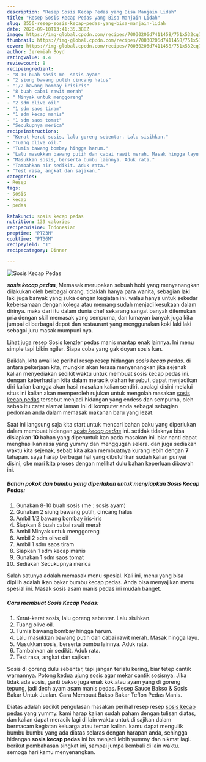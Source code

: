 ```yaml
---
description: "Resep Sosis Kecap Pedas yang Bisa Manjain Lidah"
title: "Resep Sosis Kecap Pedas yang Bisa Manjain Lidah"
slug: 2556-resep-sosis-kecap-pedas-yang-bisa-manjain-lidah
date: 2020-09-10T13:41:35.388Z
image: https://img-global.cpcdn.com/recipes/70030206d7411458/751x532cq70/sosis-kecap-pedas-foto-resep-utama.jpg
thumbnail: https://img-global.cpcdn.com/recipes/70030206d7411458/751x532cq70/sosis-kecap-pedas-foto-resep-utama.jpg
cover: https://img-global.cpcdn.com/recipes/70030206d7411458/751x532cq70/sosis-kecap-pedas-foto-resep-utama.jpg
author: Jeremiah Boyd
ratingvalue: 4.4
reviewcount: 8
recipeingredient:
- "8-10 buah sosis me  sosis ayam"
- "2 siung bawang putih cincang halus"
- "1/2 bawang bombay irisiris"
- "8 buah cabai rawit merah"
- " Minyak untuk menggoreng"
- "2 sdm olive oil"
- "1 sdm saos tiram"
- "1 sdm kecap manis"
- "1 sdm saos tomat"
- "Secukupnya merica"
recipeinstructions:
- "Kerat-kerat sosis, lalu goreng sebentar. Lalu sisihkan."
- "Tuang olive oil."
- "Tumis bawang bombay hingga harum."
- "Lalu masukkan bawang putih dan cabai rawit merah. Masak hingga layu."
- "Masukkan sosis, berserta bumbu lainnya. Aduk rata."
- "Tambahkan air sedikit. Aduk rata."
- "Test rasa, angkat dan sajikan."
categories:
- Resep
tags:
- sosis
- kecap
- pedas

katakunci: sosis kecap pedas 
nutrition: 139 calories
recipecuisine: Indonesian
preptime: "PT23M"
cooktime: "PT36M"
recipeyield: "1"
recipecategory: Dinner

---
```



![Sosis Kecap Pedas](https://img-global.cpcdn.com/recipes/70030206d7411458/751x532cq70/sosis-kecap-pedas-foto-resep-utama.jpg)

<b><i>sosis kecap pedas</i></b>, Memasak merupakan sebuah hobi yang menyenangkan dilakukan oleh berbagai orang. tidaklah hanya para wanita, sebagian laki laki juga banyak yang suka dengan kegiatan ini. walau hanya untuk sekedar kebersamaan dengan kolega atau memang sudah menjadi kesukaan dalam dirinya. maka dari itu dalam dunia chef sekarang sangat banyak ditemukan pria dengan skill memasak yang sempurna, dan lumayan banyak juga kita jumpai di berbagai depot dan restaurant yang menggunakan koki laki laki sebagai juru masak mumpuni nya.

Lihat juga resep Sosis kenzler pedas manis mantap enak lainnya. Ini menu simple tapi bikin ngiler. Siapa coba yang gak doyan sosis kan.

Baiklah, kita awali ke perihal resep resep hidangan <i>sosis kecap pedas</i>. di antara pekerjaan kita, mungkin akan terasa menyenangkan jika sejenak kalian menyediakan sedikit waktu untuk membuat sosis kecap pedas ini. dengan keberhasilan kita dalam meracik olahan tersebut, dapat menjadikan diri kalian bangga akan hasil masakan kalian sendiri. apalagi disini melalui situs ini kalian akan memperoleh rujukan untuk mengolah masakan <u>sosis kecap pedas</u> tersebut menjadi hidangan yang endess dan sempurna, oleh sebab itu catat alamat laman ini di komputer anda sebagai sebagian pedoman anda dalam memasak makanan baru yang lezat.


Saat ini langsung saja kita start untuk mencari bahan baku yang diperlukan dalam membuat hidangan <u><i>sosis kecap pedas</i></u> ini. setidak tidaknya bisa disiapkan <b>10</b> bahan yang diperuntuk kan pada masakan ini. biar nanti dapat menghasilkan rasa yang yummy dan menggugah selera. dan juga sediakan waktu kita sejenak, sebab kita akan membuatnya kurang lebih dengan <b>7</b> tahapan. saya harap berbagai hal yang dibutuhkan sudah kalian punyai disini, oke mari kita proses dengan melihat dulu bahan keperluan dibawah ini.

<!--inarticleads1-->

##### Bahan pokok dan bumbu yang diperlukan untuk menyiapkan Sosis Kecap Pedas:

1. Gunakan 8-10 buah sosis (me : sosis ayam)
1. Gunakan 2 siung bawang putih, cincang halus
1. Ambil 1/2 bawang bombay iris-iris
1. Siapkan 8 buah cabai rawit merah
1. Ambil  Minyak untuk menggoreng
1. Ambil 2 sdm olive oil
1. Ambil 1 sdm saos tiram
1. Siapkan 1 sdm kecap manis
1. Gunakan 1 sdm saos tomat
1. Sediakan Secukupnya merica


Salah satunya adalah memasak menu spesial. Kali ini, menu yang bisa dipilih adalah ikan bakar bumbu kecap pedas. Anda bisa menyajikan menu spesial ini. Masak sosis asam manis pedas ini mudah banget. 

<!--inarticleads2-->

##### Cara membuat Sosis Kecap Pedas:

1. Kerat-kerat sosis, lalu goreng sebentar. Lalu sisihkan.
1. Tuang olive oil.
1. Tumis bawang bombay hingga harum.
1. Lalu masukkan bawang putih dan cabai rawit merah. Masak hingga layu.
1. Masukkan sosis, berserta bumbu lainnya. Aduk rata.
1. Tambahkan air sedikit. Aduk rata.
1. Test rasa, angkat dan sajikan.


Sosis di goreng dulu sebentar, tapi jangan terlalu kering, biar tetep cantik warnannya. Potong kedua ujung sosis agar mekar cantik sosisnya. Jika tidak ada sosis, ganti bakso juga enak kok.atau ayam yang di goreng tepung, jadi dech ayam asam manis pedas. Resep Sauce Bakso &amp; Sosis Bakar Untuk Jualan. Cara Membuat Bakso Bakar Teflon Pedas Manis. 

Diatas adalah sedikit pengulasan masakan perihal resep resep <u>sosis kecap pedas</u> yang yummy. kami harap kalian sudah paham dengan tulisan diatas, dan kalian dapat meracik lagi di lain waktu untuk di sajikan dalam bermacam kegiatan keluarga atau teman kalian. kamu dapat mengulik bumbu bumbu yang ada diatas selaras dengan harapan anda, sehingga hidangan <b>sosis kecap pedas</b> ini bs menjadi lebih yummy dan nikmat lagi. berikut pembahasan singkat ini, sampai jumpa kembali di lain waktu. semoga hari kamu menyenangkan.

